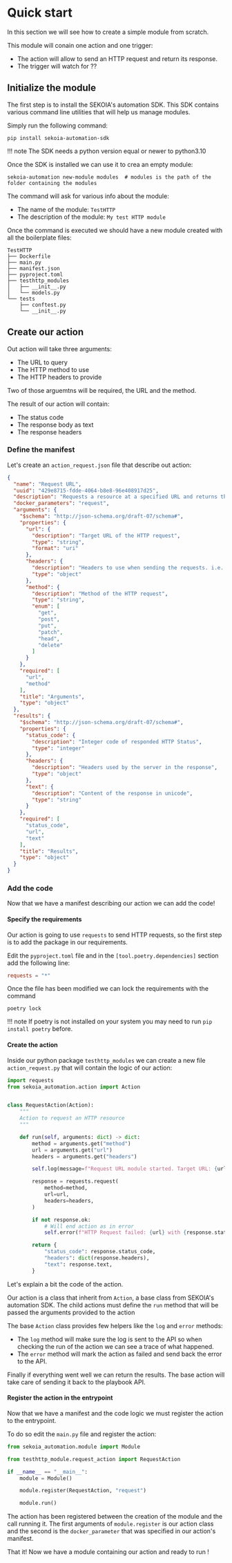# Quick start

In this section we will see how to create a simple module from scratch.

This module will conain one action and one trigger:

* The action will allow to send an HTTP request and return its response.
* The trigger will watch for ??

## Initialize the module

The first step is to install the SEKOIA's automation SDK.
This SDK contains various command line utilities that will help us manage modules.

Simply run the following command:

```shell
pip install sekoia-automation-sdk
```

!!! note
    The SDK needs a python version equal or newer to python3.10

Once the SDK is installed we can use it to crea an empty module:

```
sekoia-automation new-module modules  # modules is the path of the folder containing the modules
```

The command will ask for various info about the module:

* The name of the module: `TestHTTP`
* The description of the module: `My test HTTP module`

Once the command is executed we should have a new module created with all the boilerplate files:

```
TestHTTP
├── Dockerfile
├── main.py
├── manifest.json
├── pyproject.toml
├── testhttp_modules
│   ├── __init__.py
│   └── models.py
└── tests
    ├── conftest.py
    └── __init__.py
```


## Create our action

Out action will take three arguments:

* The URL to query
* The HTTP method to use
* The HTTP headers to provide

Two of those arguemtns will be required, the URL and the method.

The result of our action will contain:

* The status code
* The response body as text
* The response headers

### Define the manifest

Let's create an `action_request.json` file that describe out action:

```json
{
  "name": "Request URL",
  "uuid": "429e8715-fdde-4064-b8e8-96e408917d25",
  "description": "Requests a resource at a specified URL and returns the response",
  "docker_parameters": "request",
  "arguments": {
    "$schema": "http://json-schema.org/draft-07/schema#",
    "properties": {
      "url": {
        "description": "Target URL of the HTTP request",
        "type": "string",
        "format": "uri"
      },
      "headers": {
        "description": "Headers to use when sending the requests. i.e. {\"authorization\": \"Bearer foo\"}",
        "type": "object"
      },
      "method": {
        "description": "Method of the HTTP request",
        "type": "string",
        "enum": [
          "get",
          "post",
          "put",
          "patch",
          "head",
          "delete"
        ]
      }
    },
    "required": [
      "url",
      "method"
    ],
    "title": "Arguments",
    "type": "object"
  },
  "results": {
    "$schema": "http://json-schema.org/draft-07/schema#",
    "properties": {
      "status_code": {
        "description": "Integer code of responded HTTP Status",
        "type": "integer"
      },
      "headers": {
        "description": "Headers used by the server in the response",
        "type": "object"
      },
      "text": {
        "description": "Content of the response in unicode",
        "type": "string"
      }
    },
    "required": [
      "status_code",
      "url",
      "text"
    ],
    "title": "Results",
    "type": "object"
  }
}

```

### Add the code

Now that we have a manifest describing our action we can add the code!


#### Specify the requirements

Our action is going to use `requests` to send HTTP requests, so the first step is to add the package in our requirements.

Edit the `pyproject.toml` file and in the `[tool.poetry.dependencies]` section add the following line:

```toml
requests = "*"
```
Once the file has been modified we can lock the requirements with the command

```
poetry lock
```

!!! note
    If poetry is not installed on your system you may need to run `pip install poetry` before.


#### Create the action

Inside our python package `testhttp_modules` we can create a new file `action_request.py` that will contain the logic of our action:

```python
import requests
from sekoia_automation.action import Action


class RequestAction(Action):
    """
    Action to request an HTTP resource
    """

    def run(self, arguments: dict) -> dict:
        method = arguments.get("method")
        url = arguments.get("url")
        headers = arguments.get("headers")

        self.log(message=f"Request URL module started. Target URL: {url}", level="info")

        response = requests.request(
            method=method,
            url=url,
            headers=headers,
        )

        if not response.ok:
            # Will end action as in error
            self.error(f"HTTP Request failed: {url} with {response.status_code}")

        return {
            "status_code": response.status_code,
            "headers": dict(response.headers),
            "text": response.text,
        }
```

Let's explain a bit the code of the action.

Our action is a class that inherit from `Action`, a base class from SEKOIA's automation SDK.
The child actions must define the `run` method that will be passed the arguments provided to the action

The base `Action` class provides few helpers like the `log` and `error` methods:

* The `log` method will make sure the log is sent to the API so when checking the run of the action we can see a trace of what happened.
* The `error` method will mark the action as failed and send back the error to the API.

Finally if everything went well we can return the results. The base action will take care of sending it back to the playbook API.


#### Register the action in the entrypoint

Now that we have a manifest and the code logic we must register the action to the entrypoint.

To do so edit the `main.py` file and register the action:

```python
from sekoia_automation.module import Module

from testhttp_module.request_action import RequestAction

if __name__ == "__main__":
    module = Module()

    module.register(RequestAction, "request")

    module.run()
```

The action has been registered between the creation of the module and the call running it. The first arguments of `module.register` is our action class and the second is the `docker_parameter` that was specified in our action's manifest.

That it! Now we have a module containing our action and ready to run !